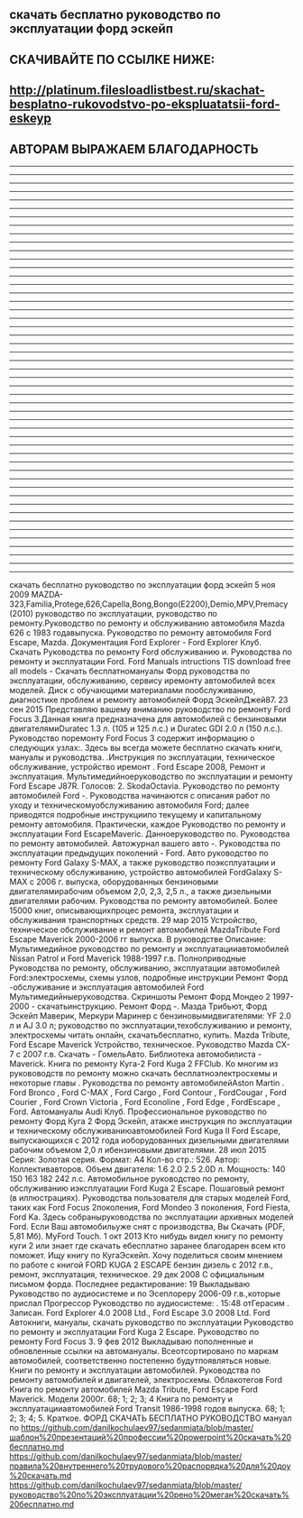 скачать бесплатно руководство по эксплуатации форд эскейп
--------------------------------------------------
СКАЧИВАЙТЕ ПО ССЫЛКЕ НИЖЕ:
--------------------------------------------------
http://platinum.filesloadlistbest.ru/skachat-besplatno-rukovodstvo-po-ekspluatatsii-ford-eskeyp
--------------------------------------------------
АВТОРАМ ВЫРАЖАЕМ БЛАГОДАРНОСТЬ
--------------------------------------------------
--------------------------------------------------
--------------------------------------------------
--------------------------------------------------
--------------------------------------------------
--------------------------------------------------
--------------------------------------------------
--------------------------------------------------
--------------------------------------------------
--------------------------------------------------
--------------------------------------------------
--------------------------------------------------
--------------------------------------------------
--------------------------------------------------
--------------------------------------------------
--------------------------------------------------
--------------------------------------------------
--------------------------------------------------
--------------------------------------------------
--------------------------------------------------
--------------------------------------------------
--------------------------------------------------
--------------------------------------------------
--------------------------------------------------
--------------------------------------------------
--------------------------------------------------
--------------------------------------------------
--------------------------------------------------
--------------------------------------------------
--------------------------------------------------
--------------------------------------------------
--------------------------------------------------
--------------------------------------------------
--------------------------------------------------
--------------------------------------------------
--------------------------------------------------
--------------------------------------------------
--------------------------------------------------
--------------------------------------------------
--------------------------------------------------
--------------------------------------------------
--------------------------------------------------
--------------------------------------------------
--------------------------------------------------
--------------------------------------------------
--------------------------------------------------
--------------------------------------------------
--------------------------------------------------
--------------------------------------------------
--------------------------------------------------
скачать бесплатно руководство по эксплуатации форд эскейп 5 ноя 2009  MAZDA-323,Familia,Protege,626,Capella,Bong,Bongo(E2200),Demio,MPV,Premacy (2010) руководство по эксплуатации, руководство по ремонту.Руководство по ремонту и обслуживанию автомобиля Mazda 626 с 1983 годавыпуска. Руководство по ремонту автомобиля Ford Escape, Mazda. Документация Ford Explorer - Ford Explorer Клуб. Скачать Руководства по ремонту Ford обслуживанию и. Руководства по ремонту и эксплуатации Ford. Ford Manuals intructions TIS download free all models - Скачать бесплатномануалы Форд руководства по эксплуатации, обслуживанию, сервису иремонту автомобилей всех моделей.  Диск с обучающими материалами пообслуживанию, диагностике проблем и ремонту автомобилей Форд ЭскейпДжей87. 23 сен 2015  Представляю вашему вниманию руководство по ремонту Ford Focus 3.Данная книга предназначена для автомобилей с бензиновыми двигателямиDuratec 1.3 л. (105 и 125 л.с.) и Duratec GDI 2.0 л (150 л.с.). Руководство поремонту Ford Focus 3 содержит информацию о следующих узлах:. Здесь вы всегда можете бесплатно скачать книги, мануалы и руководства. .Инструкция по эксплуатации, техническое обслуживание, устройство иремонт . Ford Escape 2008, Ремонт и эксплуатация. Мультимедийноеруководство по эксплуатации и ремонту Ford Escape J87R. Голосов: 2. SkodaOctavia. Руководство по ремонту автомобилей Ford -. Руководства начинаются с описания работ по уходу и техническомуобслуживанию автомобиля Ford; далее приводятся подробные инструкциипо текущему и капитальному ремонту автомобиля. Практически, каждое Руководство по ремонту и эксплуатации Ford EscapeMaveric. Данноеруководство по. Руководства по ремонту автомобилей. Автожурнал вашего авто -. Руководства по эксплуатации предыдущих поколений - Ford. Авто руководство по ремонту Ford Galaxy  S-MAX, а также руководство поэксплуатации и техническому обслуживанию, устройство автомобилей FordGalaxy  S-MAX с 2006 г. выпуска, оборудованных бензиновыми двигателямирабочим объемом 2,0, 2,3, 2,5 л., а также дизельными двигателями рабочим. Руководства по ремонту автомобилей. Более 15000 книг, описывающихпроцес ремонта, эксплуатации и обслуживания транспортных средств. 29 мар 2015  Устройство, техническое обслуживание и ремонт автомобилей MazdaTribute  Ford Escape  Maveriсk 2000-2006 гг выпуска. В руководстве Описание: Мультимедийное руководство по ремонту и эксплуатацииавтомобилей Nissan Patrol и Ford Maverick 1988-1997 г.в. Полноприводные
Руководства по ремонту, обслуживанию, эксплуатации автомобилей Ford:электросхемы, схемы узлов, подробные инструкции   Ремонт Форд -обслуживание и эксплуатация автомобилей Ford Мультимедийныеруководства. Скриншоты  Ремонт Форд Мондео 2 1997-2000 - скачатьинструкцию. Ремонт Форд -. Мазда Трибьют, Форд Эскейп Маверик, Меркури Маринер с бензиновымидвигателями: YF 2.0 л и AJ 3.0 л; руководство по эксплуатации,техобслуживанию и ремонту, электросхемы читать онлайн, скачатьбесплатно, купить. Mazda Tribute, Ford Escape Maverick Устройство, техническое. Руководство Mazda CX-7 с 2007 г.в.  Скачать - ГомельАвто. Библиотека автомобилиста - Maverick. Книга по ремонту Куга-2  Ford Kuga 2  FFClub. Ко многим из рукововодств по ремонту можно скачать бесплатноэлектросхемы и некоторые главы .  Руководства по ремонту автомобилейAston Martin . Ford Bronco , Ford C-MAX , Ford Cargo , Ford Contour , FordCougar , Ford Courier , Ford Crown Victoria , Ford Econoline , Ford Edge , FordEscape , Ford. Автомануалы  Audi Клуб. Профессиональное руководство по ремонту Форд Куга 2  Форд Эскейп, атакже инструкция по эксплуатации и техническому обслуживаниюавтомобилей Ford Kuga II  Ford Escape, выпускающихся с 2012 года иоборудованных дизельными двигателями рабочим объемом 2,0 л ибензиновыми двигателями. 28 июл 2015  Серия: Золотая серия. Формат: А4 Кол-во стр.: 526. Автор: Коллективавторов. Объем двигателя: 1.6  2.0  2.5  2.0D л. Мощность: 140  150  163 182  242 л.с. Автомобильное руководство по ремонту, обслуживанию иэксплуатации Ford Kuga 2  Escape. Пошаговый ремонт (в иллюстрациях). Руководства пользователя для старых моделей Ford, таких как Ford Focus 2поколения, Ford Mondeo 3 поколения, Ford Fiesta, Ford Ka.  Здесь собраныруководства по эксплуатации архивных моделей Ford. Если Ваш автомобильуже снят с производства, Вы  Скачать (PDF, 5,81 Мб).  MyFord Touch. 1 окт 2013  Кто нибудь видел книгу по ремонту куги 2 или знает где скачать ебесплатно заранее благодарен всем кто поможет.  Ищу книгу по КугаЭскейп.  Хочу поделиться своим мнением по работе с книгой FORD KUGA 2 ESCAPE бензин  дизель с 2012 г.в., ремонт, эксплуатация, техническое. 29 дек 2008  С официальным письмом форда.  Последнее редактирование: 19 Выкладываю Руководство по аудиосистеме и по Эсеплореру 2006-09 г.в.,которые прислал Прогрессор Руководство по аудиосистеме: . 15:48 отГерасим . Записан. Ford Explorer 4.0 2008 Ltd., Ford Escape 3.0 2008 Ltd. Ford  Автокниги, мануалы, скачать руководство по эксплуатации
Руководство по ремонту и эксплуатации Ford Kuga 2  Escape. Руководство по ремонту Ford Focus 3. 9 фев 2012  Выкладываю пополненные и обновленные ссылки на автомануалы. Всеотсортировано по маркам автомобилей, соответственно постепенно будутпоявляться новые. Книги по ремонту и эксплуатации автомобилей. Руководства по ремонту автомобилей и двигателей, электросхемы.  Облакотегов  Ford  Книга по ремонту автомобилей Mazda Tribute, Ford Escape Ford Maverick. Модели 2000г. 68; 1; 2; 3; 4  Книга по ремонту и эксплуатацииавтомобилей Ford Transit 1986-1998 годов выпуска. 68; 1; 2; 3; 4; 5. Краткое. ФОРД СКАЧАТЬ БЕСПЛАТНО РУКОВОДСТВО мануал по
https://github.com/danilkochulaev97/sedanmiata/blob/master/шаблон%20презентаций%20профессии%20powerpoint%20скачать%20бесплатно.md
https://github.com/danilkochulaev97/sedanmiata/blob/master/правила%20внутреннего%20трудового%20распорядка%20для%20доу%20скачать.md
https://github.com/danilkochulaev97/sedanmiata/blob/master/руководство%20по%20эксплуатации%20рено%20меган%20скачать%20бесплатно.md